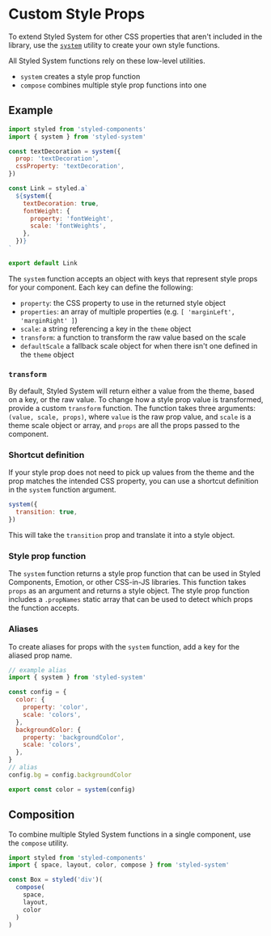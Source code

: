 # Custom Style Props

To extend Styled System for other CSS properties that aren't included in the library,
use the [`system`](/api#system) utility to create your own style functions.

All Styled System functions rely on these low-level utilities.

- `system` creates a style prop function
- `compose` combines multiple style prop functions into one

## Example

```jsx
import styled from 'styled-components'
import { system } from 'styled-system'

const textDecoration = system({
  prop: 'textDecoration',
  cssProperty: 'textDecoration',
})

const Link = styled.a`
  ${system({
    textDecoration: true,
    fontWeight: {
      property: 'fontWeight',
      scale: 'fontWeights',
    },
  })}
`

export default Link
```

The `system` function accepts an object with keys that represent style props for your component.
Each key can define the following:

- `property`: the CSS property to use in the returned style object
- `properties`: an array of multiple properties (e.g. `[ 'marginLeft', 'marginRight' ]`)
- `scale`: a string referencing a key in the `theme` object
- `transform`: a function to transform the raw value based on the scale
- `defaultScale` a fallback scale object for when there isn't one defined in the `theme` object

### `transform`

By default, Styled System will return either a value from the theme, based on a key, or the raw value.
To change how a style prop value is transformed, provide a custom `transform` function.
The function takes three arguments: `(value, scale, props)`, where `value` is the raw prop value, and `scale` is a theme scale object or array, and `props` are all the props passed to the component.

### Shortcut definition

If your style prop does not need to pick up values from the theme and the prop matches the intended CSS property, you can use a shortcut definition in the `system` function argument.

```js
system({
  transition: true,
})
```

This will take the `transition` prop and translate it into a style object.

### Style prop function

The `system` function returns a style prop function that can be used in Styled Components, Emotion, or other CSS-in-JS libraries.
This function takes `props` as an argument and returns a style object.
The style prop function includes a `.propNames` static array that can be used to detect which props the function accepts.

### Aliases

To create aliases for props with the `system` function, add a key for the aliased prop name.

```js
// example alias
import { system } from 'styled-system'

const config = {
  color: {
    property: 'color',
    scale: 'colors',
  },
  backgroundColor: {
    property: 'backgroundColor',
    scale: 'colors',
  },
}
// alias
config.bg = config.backgroundColor

export const color = system(config)
```

## Composition

To combine multiple Styled System functions in a single component, use the `compose` utility.

```js
import styled from 'styled-components'
import { space, layout, color, compose } from 'styled-system'

const Box = styled('div')(
  compose(
    space,
    layout,
    color
  )
)
```
